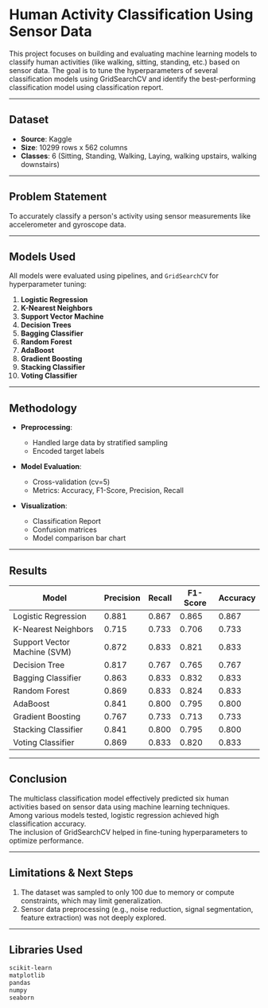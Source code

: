 # Human Activity Classification Using Sensor Data

This project focuses on building and evaluating machine learning models to classify human activities (like walking, sitting, standing, etc.) based on sensor data. The goal is to tune the hyperparameters of several classification models using GridSearchCV and identify the best-performing classification model using classification report.

---

## Dataset

- **Source**: Kaggle
- **Size**: 10299 rows x 562 columns
- **Classes**: 6 (Sitting, Standing, Walking, Laying, walking upstairs, walking downstairs)

---

## Problem Statement

To accurately classify a person's activity using sensor measurements like accelerometer and gyroscope data.

---

## Models Used

All models were evaluated using pipelines, and `GridSearchCV` for hyperparameter tuning:

1. **Logistic Regression**
2. **K-Nearest Neighbors**
3. **Support Vector Machine**
4. **Decision Trees**
5. **Bagging Classifier**
6. **Random Forest**
7. **AdaBoost**
8. **Gradient Boosting**
9. **Stacking Classifier**
10. **Voting Classifier**

---

## Methodology

- **Preprocessing**:
  - Handled large data by stratified sampling 
  - Encoded target labels

- **Model Evaluation**:
  - Cross-validation (cv=5)
  - Metrics: Accuracy, F1-Score, Precision, Recall
 

- **Visualization**:
  - Classification Report
  - Confusion matrices
  - Model comparison bar chart

---

## Results

| Model                        | Precision | Recall | F1-Score | Accuracy |
| ---------------------------- | --------- | ------ | -------- | -------- |
| Logistic Regression          | 0.881     | 0.867  | 0.865    | 0.867    |
| K-Nearest Neighbors          | 0.715     | 0.733  | 0.706    | 0.733    |
| Support Vector Machine (SVM) | 0.872     | 0.833  | 0.821    | 0.833    |
| Decision Tree                | 0.817     | 0.767  | 0.765    | 0.767    |
| Bagging Classifier           | 0.863     | 0.833  | 0.832    | 0.833    |
| Random Forest                | 0.869     | 0.833  | 0.824    | 0.833    |
| AdaBoost                     | 0.841     | 0.800  | 0.795    | 0.800    |
| Gradient Boosting            | 0.767     | 0.733  | 0.713    | 0.733    |
| Stacking Classifier          | 0.841     | 0.800  | 0.795    | 0.800    |
| Voting Classifier            | 0.869     | 0.833  | 0.820    | 0.833    |


---

## Conclusion
The multiclass classification model effectively predicted six human activities based on sensor data using machine learning techniques.<br>
Among various models tested, logistic regression achieved high classification accuracy.<br>
The inclusion of GridSearchCV helped in fine-tuning hyperparameters to optimize performance.

---

## Limitations & Next Steps

1. The dataset was sampled to only 100 due to memory or compute constraints, which may limit generalization.
2. Sensor data preprocessing (e.g., noise reduction, signal segmentation, feature extraction) was not deeply explored.

---


## Libraries Used

```bash
scikit-learn
matplotlib
pandas
numpy
seaborn

